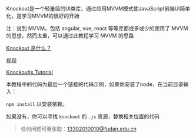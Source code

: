 Knockout是一个轻量级的UI类库，通过应用MVVM模式使JavaScript前端UI简单化，是学习MVVM的很好的开始

注：说到 MVVM，包括 angular, vue, react 等等库都或多或少的使用了 MVVM 的思想，然而太重，可以通过此教程学习 MVVM 的思路

[Knockout 是什么？](http://www.cnblogs.com/TomXu/archive/2011/11/21/2256749.html)

[视频](https://channel9.msdn.com/Events/MIX/MIX11/FRM08)

[Knockoutjs Tutorial](http://learn.knockoutjs.com/)

本教程中的代码为最后一个链接的代码示例，如果你安装了node，在当前目录输入：

`npm install` 以安装依赖。

如果没有，你可以寻找 `knockout` 的 `.js` 资源，替换相关位置的代码

> 任何问题可至张聪：13302010010@fudan.edu.cn
